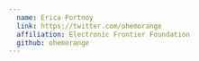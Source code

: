 ```yaml
---
  name: Erica Portnoy
  link: https://twitter.com/ohemorange
  affiliation: Electronic Frontier Foundation
  github: ohemorange
---
```

